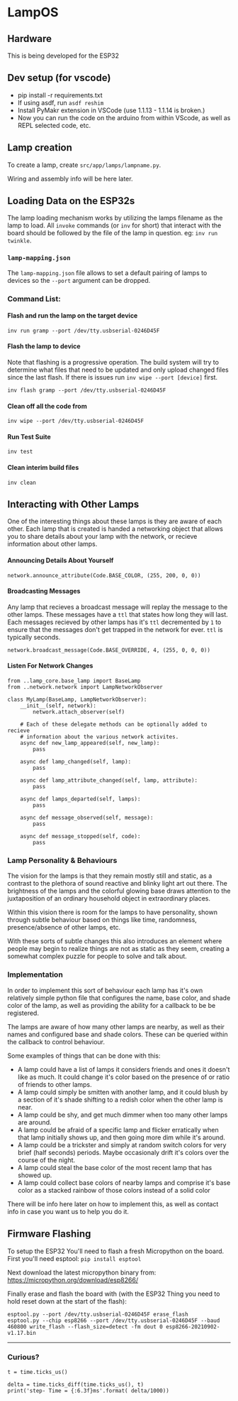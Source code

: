 # LampOS 

## Hardware

This is being developed for the ESP32 

## Dev setup (for vscode)

- pip install -r requirements.txt
- If using asdf, run `asdf reshim`
- Install PyMakr extension in VSCode (use 1.1.13 - 1.1.14 is broken.)
- Now you can run the code on the arduino from within VScode, as well as REPL selected code, etc.

## Lamp creation

To create a lamp, create `src/app/lamps/lampname.py`.

Wiring and assembly info will be here later.

## Loading Data on the ESP32s

The lamp loading mechanism works by utilizing the lamps filename as the lamp to load.  All `invoke` commands (or `inv` for short) that interact with the board should be followed by the file of the lamp in question.  eg: `inv run twinkle`.

### `lamp-mapping.json`

The `lamp-mapping.json` file allows to set a default pairing of lamps to devices so the `--port` argument can be dropped.

### Command List:

#### Flash and run the lamp on the target device
```
inv run gramp --port /dev/tty.usbserial-0246D45F
```

#### Flash the lamp to device

Note that flashing is a progressive operation. The build system will try to determine what files that need to be updated and only upload changed files since the last flash. If there is issues run `inv wipe --port [device]` first.
```
inv flash gramp --port /dev/tty.usbserial-0246D45F
```

#### Clean off all the code from 
```
inv wipe --port /dev/tty.usbserial-0246D45F
```

#### Run Test Suite
```
inv test
```

#### Clean interim build files
```
inv clean
```

## Interacting with Other Lamps

One of the interesting things about these lamps is they are aware of each other.  Each lamp that is created is handed a networking object that allows you to share details about your lamp with the network, or recieve information about other lamps.

#### Announcing Details About Yourself
```
network.announce_attribute(Code.BASE_COLOR, (255, 200, 0, 0))
```

#### Broadcasting Messages
Any lamp that recieves a broadcast message will replay the message to the other lamps.  These messages have a `ttl` that states how long they will last. Each messages recieved by other lamps has it's `ttl` decremented by `1` to ensure that the messages don't get trapped in the network for ever. `ttl` is typically seconds.

```
network.broadcast_message(Code.BASE_OVERRIDE, 4, (255, 0, 0, 0))
```

#### Listen For Network Changes

```
from ..lamp_core.base_lamp import BaseLamp
from ..network.network import LampNetworkObserver

class MyLamp(BaseLamp, LampNetworkObserver):
    __init__(self, network):
        network.attach_observer(self)

    # Each of these delegate methods can be optionally added to recieve
    # information about the various network activites.
    async def new_lamp_appeared(self, new_lamp):
        pass

    async def lamp_changed(self, lamp):
        pass

    async def lamp_attribute_changed(self, lamp, attribute):
        pass

    async def lamps_departed(self, lamps):
        pass

    async def message_observed(self, message):
        pass

    async def message_stopped(self, code):
        pass

```

### Lamp Personality & Behaviours 

The vision for the lamps is that they remain mostly still and static, as a contrast to the plethora of sound reactive and blinky light art out there. The brightness of the lamps and the colorful glowing base draws attention to the juxtaposition of an ordinary household object in extraordinary places. 

Within this vision there is room for the lamps to have personality, shown through subtle behaviour based on things like time, randomness, presence/absence of other lamps, etc. 

With these sorts of subtle changes this also introduces an element where people may begin to realize things are not as static as they seem, creating a somewhat complex puzzle for people to solve and talk about.

### Implementation  

In order to implement this sort of behaviour each lamp has it's own relatively simple python file that configures the name, base color, and shade color of the lamp, as well as providing the ability for a callback to be be registered. 

The lamps are aware of how many other lamps are nearby, as well as their names and configured base and shade colors. These can be queried within the callback to control behaviour. 

Some examples of things that can be done with this: 

  - A lamp could have a list of lamps it considers friends and ones it doesn't like as much. It could change it's color based on the presence of or ratio of friends to other lamps.
  - A lamp could simply be smitten with another lamp, and it could blush by a section of it's shade shifting to a redish color when the other lamp is near.
  - A lamp could be shy, and get much dimmer when too many other lamps are around. 
  - A lamp could be afraid of a specific lamp and flicker erratically when that lamp initially shows up, and then going more dim while it's around.
  - A lamp could be a trickster and simply at random switch colors for very brief (half seconds) periods. Maybe occasionaly drift it's colors over the course of the night. 
  - A lamp could steal the base color of the most recent lamp that has showed up.
  - A lamp could collect base colors of nearby lamps and comprise it's base color as a stacked rainbow of those colors instead of a solid color
  
There will be info here later on how to implement this, as well as contact info in case you want us to help you do it.

## Firmware Flashing

To setup the ESP32 You'll need to flash a fresh Micropython on the board. First you'll need esptool:
```pip install esptool```

Next download the latest micropython binary from: https://micropython.org/download/esp8266/

Finally erase and flash the board with (with the ESP32 Thing you need to hold reset down at the start of the flash):

```
esptool.py --port /dev/tty.usbserial-0246D45F erase_flash
esptool.py --chip esp8266 --port /dev/tty.usbserial-0246D45F --baud 460800 write_flash --flash_size=detect -fm dout 0 esp8266-20210902-v1.17.bin

```

--- 


### Curious?
```
t = time.ticks_us() 

delta = time.ticks_diff(time.ticks_us(), t)
print('step- Time = {:6.3f}ms'.format( delta/1000))  
```
